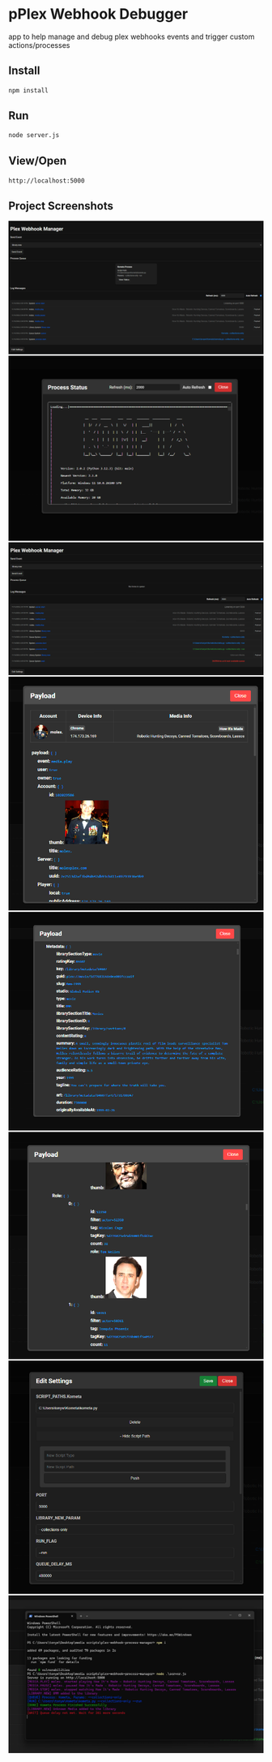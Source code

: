 # pPlex Webhook Debugger
app to help manage and debug plex webhooks events and trigger custom actions/processes

## Install
```bash
npm install
```

## Run
```bash
node server.js
```

## View/Open
`http://localhost:5000`


## Project Screenshots

![output_1](https://github.com/tonywied17/plex-webhook-debugger/blob/main/assets/output_1.png)
![output_2](https://github.com/tonywied17/plex-webhook-debugger/blob/main/assets/output_2.png)
![output_3](https://github.com/tonywied17/plex-webhook-debugger/blob/main/assets/output_3.png)
![payload_1](https://github.com/tonywied17/plex-webhook-debugger/blob/main/assets/payload_1.png)
![payload_2](https://github.com/tonywied17/plex-webhook-debugger/blob/main/assets/payload_2.png)
![payload_3](https://github.com/tonywied17/plex-webhook-debugger/blob/main/assets/payload_3.png)
![settings](https://github.com/tonywied17/plex-webhook-debugger/blob/main/assets/settings.png)
![output_log](https://github.com/tonywied17/plex-webhook-debugger/blob/main/assets/output_log.png)
